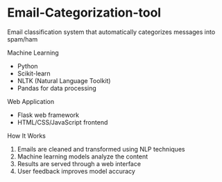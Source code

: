 # Email-Categorization-tool
Email classification system that automatically categorizes messages into spam/ham

Machine Learning
- Python
- Scikit-learn
- NLTK (Natural Language Toolkit)
- Pandas for data processing

Web Application
- Flask web framework
- HTML/CSS/JavaScript frontend

How It Works
1. Emails are cleaned and transformed using NLP techniques
2. Machine learning models analyze the content
3. Results are served through a web interface
4. User feedback improves model accuracy    